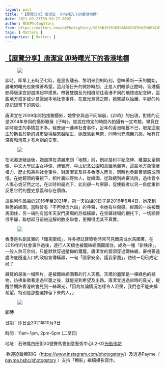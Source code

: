 ```yaml
---
layout: post
title: "【展覽分享】唐潔宜  卯時曙光下的香港地標"
date: 2021-09-23T03:58:27.000Z
author: 顯影PhotogStory
from: https://matters.news/@PhotogStory/%E5%B1%95%E8%A6%BD%E5%88%86%E4%BA%AB-%E5%94%90%E6%BD%94%E5%AE%9C-%E5%8D%AF%E6%99%82%E6%9B%99%E5%85%89%E4%B8%8B%E7%9A%84%E9%A6%99%E6%B8%AF%E5%9C%B0%E6%A8%99-bafyreihrzxfobk7vv2fvcnxyv2dr2g4za3idyqvaqw673jgtowtaa6g4am
tags: [ Matters ]
categories: [ Matters ]
---
```

<!--1632369507000-->
[【展覽分享】唐潔宜  卯時曙光下的香港地標](https://matters.news/@PhotogStory/%E5%B1%95%E8%A6%BD%E5%88%86%E4%BA%AB-%E5%94%90%E6%BD%94%E5%AE%9C-%E5%8D%AF%E6%99%82%E6%9B%99%E5%85%89%E4%B8%8B%E7%9A%84%E9%A6%99%E6%B8%AF%E5%9C%B0%E6%A8%99-bafyreihrzxfobk7vv2fvcnxyv2dr2g4za3idyqvaqw673jgtowtaa6g4am)
------

<div>
<figure class="image"><img src="https://assets.matters.news/embed/477af19c-3755-498a-9f9c-dc10aca8bbc9.jpeg" data-asset-id="477af19c-3755-498a-9f9c-dc10aca8bbc9" referrerpolicy="no-referrer"><figcaption><span></span></figcaption></figure><p>卯時，即早上五時至七時，是黑夜離去、黎明來到的時刻，意味著新一天的開始，晨曦的曙光也象徵著希望。這月落日升的微妙時刻，正是人們睡夢正酣時，香港攝影師唐潔宜卻選擇起早摸黑，帶著雙鏡反光相機前往香港不同的地標或紀念碑，這些地方或多或少見證過本地社會事件，在晨光熹微之際，她嘗試以抽離、平靜的角度記錄當下的感受。</p><p>唐潔宜在2009年開始接觸攝影，她曾參與過不同聯展，《卯時》的出現，對應的正是2014年參與的攝影聯展《子時》，她說在特定的時間內拍攝有一定考驗，畢竟在卯時發生的事情並不多。經歷過一連串社會事件，近年的香港喧囂不已，眼見這座生於斯長於斯的城市變得越來越陌生，她既感到無奈，同時也充滿無力感，唯有在深夜和清晨才有片刻的安寧。</p><figure class="image"><img src="https://assets.matters.news/embed/6e9d00dd-dba0-4a1b-97b6-870027b0d440.jpeg" data-asset-id="6e9d00dd-dba0-4a1b-97b6-870027b0d440" referrerpolicy="no-referrer"><figcaption><span></span></figcaption></figure><p>在沉澱思緒過後，她選擇在清晨來到「地標」前，例如是和平紀念碑、維園女皇銅像、中文大學民主女神像、禮賓府、中山紀念公園和高鐵地盤等，這些地方象徵著權力、歷史和某些社會事件，對唐潔宜及許多香港人而言，同時也參雜著情感或回憶。在她鏡頭的審視下，相片裏四野無人，從維園、從政總到終審法院，過往曾令人傷心或茫然之地，在卯時的晨光下，此刻卻一片寧靜，促使觀者以另一角度重新反思它們的歷史意義和存在價值。</p><p>這系列作品攝於2016年至2021年，第一天拍攝的日子是2016年6月4日，她來到熟悉的維園，當時曾有「不再悼念六四」的呼聲，令她有些傷感。維園的一端被鐵馬圍住，另一端則有當年天安門廣場的巨幅橫額，在空曠球場的襯托下，一切顯得很平靜，聯想起日前被迫解的散支聯會，更顯得尤其不真實。</p><figure class="image"><img src="https://assets.matters.news/embed/c85a6c55-a57e-4530-86c1-05354ca1e978.jpeg" data-asset-id="c85a6c55-a57e-4530-86c1-05354ca1e978" referrerpolicy="no-referrer"><figcaption><span></span></figcaption></figure><p>香港是名副其實的「鐵馬圍城」，許多標誌建築物時常可見鐵馬或水馬圍著，在2019年的社會事件過後，連行人天橋也被鐵絲網團團圍住，成為一種「新秩序」，一般人無可奈何，只能默默穿過壓抑的鐵籠。唐潔宜的鏡頭穿過鐵絲網，審視著遠處海底隧道入口的政府宣傳橫額，一句「國家安全，護我家園」，彷彿一切已成定局？</p><p>展覽的最後一幅照片，是被鐵絲網圍著的行人天橋，天橋的盡頭是一棵綠色的植物，彷彿象徵著走過牢籠之後，就能見到希望及出路。唐潔宜透過卯時的晨光，提醒並期許香港終會見到一絲曙光，「因為無論情況怎樣令人沮喪，我們也不能失掉希望，特別是那些選擇留下來的人。」 </p><figure class="image"><img src="https://assets.matters.news/embed/10889bd3-5bc9-45e6-b12e-375f16f774d4.jpeg" data-asset-id="10889bd3-5bc9-45e6-b12e-375f16f774d4" referrerpolicy="no-referrer"><figcaption><span></span></figcaption></figure><p><strong>卯時</strong></p><p>日期：即日至2021年10月3日</p><p>時間：11am-1pm, 2pm-6pm (二至日)  </p><p>地址：石硤尾白田街30號賽馬會創意藝術中心L2-02<a href="https://photogstory.com/2021/06/10/%e8%98%87%e6%85%b6%e5%bc%b7-%e8%97%89%e7%9d%80%e5%bd%b1%e5%ad%90%e8%aa%aa%e5%93%88%e4%bd%ac/" target="_blank">光影作坊</a></p><p>·歡迎追蹤顯影IG（<a href="https://www.instagram.com/photogstory/" target="_blank">https://www.instagram.com/photogstory/</a>）及透過Payme（ <a href="http://payme.hsbc/photogstory" target="_blank">payme.hsbc/photogstory</a> ）支持「顯影」繼續攝影寫作。</p><p><br></p>
</div>
